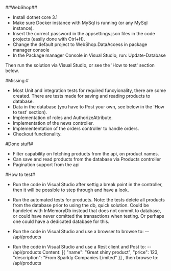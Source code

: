 ##WebShop##

- Install dotnet core 3.1
- Make sure Docker instance with MySql is running (or any MySql instance).
- Insert the correct password in the appsettings.json files in the code projects (easily done with Ctrl+H).
- Change the default project to WebShop.DataAccess in package manager console
- In the Package manager Console in Visual Studio, run:
Update-Database

Then run the solution via Visual Studio, or see the 'How to test' section below.

#Missing:#
- Most Unit and integration tests for required funcyionality, there are some created. There are tests made for saving and reading products to database.
- Data in the database (you have to Post your own, see below in the 'How to test' section).
- Implementation of roles and AuthorizeAttribute.
- Implementation of the news controller.
- Implemententation of the orders controller to handle orders.
- Checkout functionality.

#Done stuff#
- Filter capability on fetching products from the api, on product names.
- Can save and read products from the database via Products controller
- Pagination support from the api


#How to test#
- Run the code in Visual Studio after settig a break point in the controller, then it will be possible to step through and have a look.
- Run the automated tests for products. Note: the tests delete all products from the database prior to using the db, quick solution. Could be handeled with InMemoryDb instead that does not commit to database, or could have never comitted the transactions when testing. Or perhaps one could have a dedicated database for this.
- Run the code in Visual Studio and use a browser to browse to:
 -- /api/products
 
- Run the code in Visual Studio and use a Rest client and Post to:
 -- /api/products
 Content:
[{
  "name": "Great shiny product",
  "price": 123,
  "description": "From Sparkly Companies Limited"
}]
 , then browse to: /api/products

